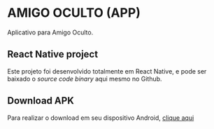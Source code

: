 # AMIGO OCULTO (APP)
Aplicativo para Amigo Oculto.

## React Native project
Este projeto foi desenvolvido totalmente em React Native, e pode ser baixado o _source code binary_ aqui mesmo no Github.

## Download APK
Para realizar o download em seu dispositivo Android, <a href="https://exp-shell-app-assets.s3.us-west-1.amazonaws.com/android/%40gaoliver/amigo-oculto-a1f10617ba854d88b277e627750b2461-signed.apk">clique aqui</a>
